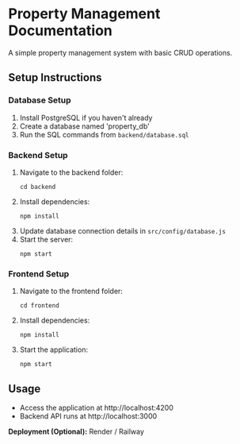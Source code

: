 # Property Management Documentation

A simple property management system with basic CRUD operations.

## Setup Instructions

### Database Setup
1. Install PostgreSQL if you haven't already
2. Create a database named 'property_db'
3. Run the SQL commands from `backend/database.sql`

### Backend Setup
1. Navigate to the backend folder:
   ```
   cd backend
   ```
2. Install dependencies:
   ```
   npm install
   ```
3. Update database connection details in `src/config/database.js`
4. Start the server:
   ```
   npm start
   ```

### Frontend Setup
1. Navigate to the frontend folder:
   ```
   cd frontend
   ```
2. Install dependencies:
   ```
   npm install
   ```
3. Start the application:
   ```
   npm start
   ```

## Usage
- Access the application at http://localhost:4200
- Backend API runs at http://localhost:3000

**Deployment (Optional):** Render / Railway